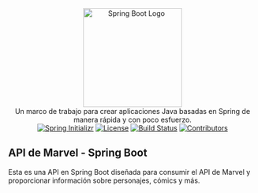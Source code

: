 <div align="center">
  <a href="http://spring.io/projects/spring-boot" target="blank"><img src="https://niixer.com/wp-content/uploads/2020/11/spring-boot.png" width="" height="200" alt="Spring Boot Logo" /></a>
</div>

<div align="center">Un marco de trabajo para crear aplicaciones Java basadas en Spring de manera rápida y con poco esfuerzo.</div>
<div align="center">
  <a href="https://start.spring.io/" target="_blank"><img src="https://img.shields.io/badge/spring--initializr-2.5.1-green" alt="Spring Initializr" /></a>
  <a href="https://github.com/spring-projects/spring-boot/blob/master/LICENSE.txt" target="_blank"><img src="https://img.shields.io/github/license/spring-projects/spring-boot" alt="License" /></a>
  <a href="https://github.com/spring-projects/spring-boot/actions?query=workflow%3A%22Build%22" target="_blank"><img src="https://github.com/spring-projects/spring-boot/workflows/Build/badge.svg" alt="Build Status" /></a>
  <a href="https://github.com/spring-projects/spring-boot/graphs/contributors" target="_blank"><img src="https://img.shields.io/github/contributors/spring-projects/spring-boot" alt="Contributors" /></a>
</div>

## API de Marvel - Spring Boot
Esta es una API en Spring Boot diseñada para consumir el API de Marvel y proporcionar información sobre personajes, cómics y más.
